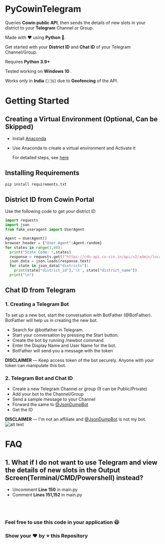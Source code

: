 # PyCowinTelegram
Queries <b>Cowin public API</b>, then sends the details of new slots in your district to your <b>Telegram</b> Channel or Group.

Made with ❤️ using <b>Python</b> 🐍.

Get started with your <b>District ID</b> and <b>Chat ID</b> of your Telegram Channel/Group.

Requires <b> Python 3.9+ </b> 

Tested working on <b> Windows 10 </b>.

Works only in <b>India</b> (🇮🇳) due to <b>Geofencing</b> of the API.


# Getting Started

## Creating a Virtual Environment (Optional, Can be Skipped)

* Install [Anaconda](https://www.anaconda.com/products/individual)
* Use Anaconda to create a virtual environment and Activate it

   For detailed steps, see [here](https://medium.com/swlh/setting-up-a-conda-environment-in-less-than-5-minutes-e64d8fc338e4#:~:text=Scenario%203%3A%20You,conda%20activate%20%3Cenvironment_name%3E)



## Installing Requirements  

```python
pip install requirements.txt
```


## District ID from Cowin Portal
Use the following code to get your district ID

````python
import requests
import json
from fake_useragent import UserAgent

Agent = UserAgent()
browser_header = {"User-Agent":Agent.random}
for states in range(1,40):
  print("State Code: ",states)
  response = requests.get(f"https://cdn-api.co-vin.in/api/v2/admin/location/districts/{states}", headers=browser_header)
  json_data = json.loads(response.text)
  for state in json_data["districts"]:
    print(state["district_id"],'\t', state["district_name"])
  print("\n")

````


## Chat ID from Telegram

### 1. Creating a Telegram Bot 

To set up a new bot, start the conversation with BotFather (@BotFather).
BotFather will help us in creating the new bot.
* Search for @botfather in Telegram.
* Start your conversation by pressing the Start button.
* Create the bot by running /newbot command
* Enter the Display Name and User Name for the bot.
* BotFather will send you a message with the token

<b>DISCLAIMER</b> — Keep access token of the bot securely. Anyone with your token can manipulate this bot.

 
### 2. Telegram Bot and Chat ID
* Create a new Telegram Channel or group (It can be Public/Private)
* Add your bot to the Channel/Group 
* Send a sample message to your Channel
* Forward the same to [@JsonDumpBot](https://t.me/JsonDumpBot)
* Get the ID

<b>DISCLAIMER</b> — I'm not an affiliate and [@JsonDumpBot](https://t.me/JsonDumpBot) is not my bot.
![alt text](https://i.stack.imgur.com/whXiS.png)



# FAQ
## 1. What if I do not want to use Telegram and view the details of new slots in the Output Screen(Terminal/CMD/Powershell) instead?

* Uncomment <b>Line 150</b> in main.py
* Comment <b>Lines 151,152 </b> in main.py

<br>
<br>
<h3> Feel free to use this code in your application 😃 </h3>
<h3> Show your ❤️ by ⭐ this Repository </h3> 


